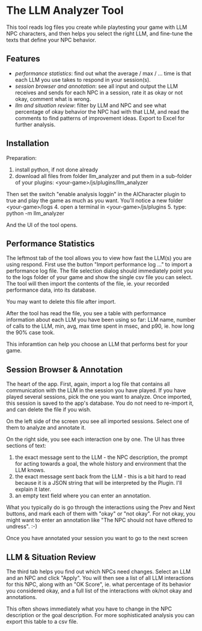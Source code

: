 # The LLM Analyzer Tool

This tool reads log files you create while playtesting your game with LLM NPC characters, and then helps you select the right LLM, and fine-tune the texts that define your NPC behavior. 

## Features

* *performance statistics*: find out what the average / max / ... time is that each LLM you use takes to respond in your session(s).
* *session browser and annotation*: see all input and output the LLM receives and sends for each NPC in a session, rate it as okay or not okay, comment what is wrong.
* *llm and situation review*: filter by LLM and NPC and see what percentage of okay behavior the NPC had with that LLM, and read the comments to find patterns of improvement ideas. Export to Excel for further analysis.

## Installation

Preparation:
1. install python, if not done already
2. download all files from folder llm_analyzer and put them in a sub-folder of your plugins: \<your-game\>/js/plugins/llm_analyzer

Then set the switch "enable analysis loggin" in the AICharacter plugin to true and play the game as much as you want. You'll notice a new folder \<your-game\>/logs
4. open a terminal in \<your-game\>/js/plugins
5. type: python -m llm_analyzer

And the UI of the tool opens.

## Performance Statistics

The leftmost tab of the tool allows you to view how fast the LLM(s) you are using respond. First use the button "Import performance log ..." to import a performance log file. The file selection dialog should immediately point you to the logs folder of your game and show the single csv file you can select. The tool will then import the contents of the file, ie. your recorded performance data, into its database.

You may want to delete this file after import.

After the tool has read the file, you see a table with performance information about each LLM you have been using so far: LLM name, number of calls to the LLM, min, avg, max time spent in msec, and p90, ie. how long the 90% case took.

This inforamtion can help you choose an LLM that performs best for your game.

## Session Browser & Annotation

The heart of the app. First, again, import a log file that contains all communication with the LLM in the session you have played. If you have played several sessions, pick the one you want to analyze. Once imported, this session is saved to the app's database. You do not need to re-import it, and can delete the file if you wish.

On the left side of the screen you see all imported sessions. Select one of them to analyze and annotate it.

On the right side, you see each interaction one by one. The UI has three sections of text:
1. the exact message sent to the LLM - the NPC description, the prompt for acting towards a goal, the whole history and environment that the LLM knows.
2. the exact message sent back from the LLM - this is a bit hard to read because it is a JSON string that will be interpreted by the Plugin. I'll explain it later.
3. an empty text field where you can enter an annotation.

What you typically do is go through the interactions using the Prev and Next buttons, and mark each of them with "okay" or "not okay". For not okay, you might want to enter an annotation like "The NPC should not have offered to undress". :-)

Once you have annotated your session you want to go to the next screen

## LLM & Situation Review

The third tab helps you find out which NPCs need changes. Select an LLM and an NPC and click "Apply". You will then see a list of all LLM interactions for this NPC, along with an "OK Score", ie. what percentage of its behavior you considered okay, and a full list of the interactions with ok/not okay and annotations.

This often shows immediately what you have to change in the NPC description or the goal description. For more sophisticated analysis you can export this table to a csv file.

